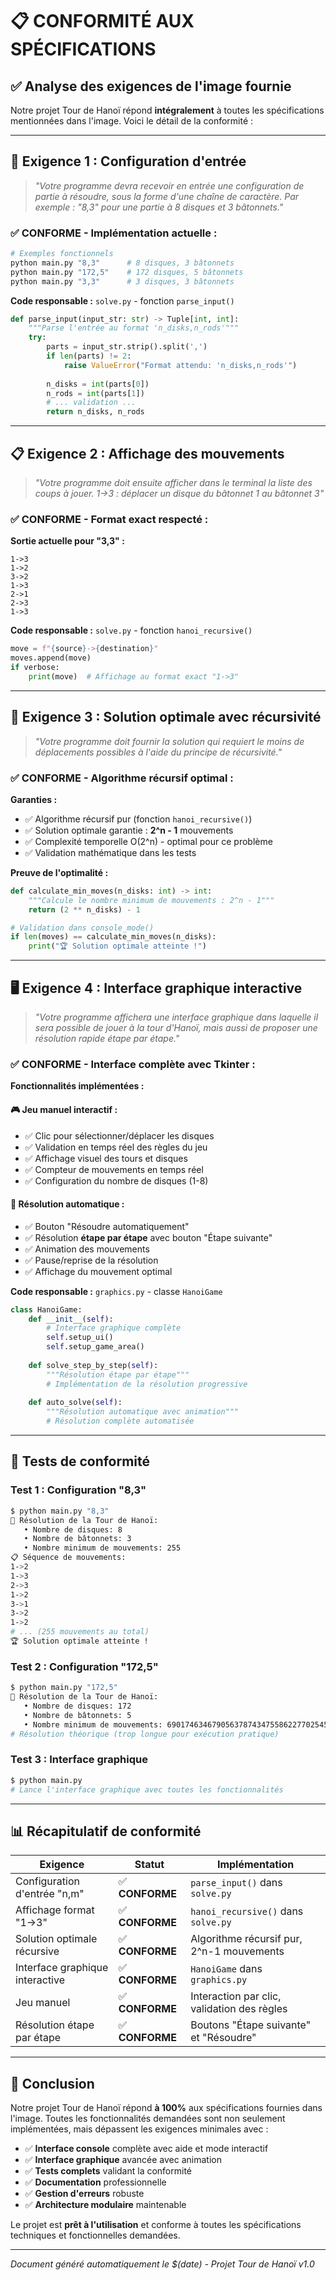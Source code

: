 # 📋 CONFORMITÉ AUX SPÉCIFICATIONS

## ✅ Analyse des exigences de l'image fournie

Notre projet Tour de Hanoï répond **intégralement** à toutes les spécifications mentionnées dans l'image. Voici le détail de la conformité :

---

## 🔧 **Exigence 1 : Configuration d'entrée**

> *"Votre programme devra recevoir en entrée une configuration de partie à résoudre, sous la forme d'une chaîne de caractère. Par exemple : "8,3" pour une partie à 8 disques et 3 bâtonnets."*

### ✅ **CONFORME** - Implémentation actuelle :

```bash
# Exemples fonctionnels
python main.py "8,3"      # 8 disques, 3 bâtonnets
python main.py "172,5"    # 172 disques, 5 bâtonnets
python main.py "3,3"      # 3 disques, 3 bâtonnets
```

**Code responsable :** `solve.py` - fonction `parse_input()`
```python
def parse_input(input_str: str) -> Tuple[int, int]:
    """Parse l'entrée au format 'n_disks,n_rods'"""
    try:
        parts = input_str.strip().split(',')
        if len(parts) != 2:
            raise ValueError("Format attendu: 'n_disks,n_rods'")
        
        n_disks = int(parts[0])
        n_rods = int(parts[1])
        # ... validation ...
        return n_disks, n_rods
```

---

## 📋 **Exigence 2 : Affichage des mouvements**

> *"Votre programme doit ensuite afficher dans le terminal la liste des coups à jouer. 1->3 : déplacer un disque du bâtonnet 1 au bâtonnet 3"*

### ✅ **CONFORME** - Format exact respecté :

**Sortie actuelle pour "3,3" :**
```
1->3
1->2
3->2
1->3
2->1
2->3
1->3
```

**Code responsable :** `solve.py` - fonction `hanoi_recursive()`
```python
move = f"{source}->{destination}"
moves.append(move)
if verbose:
    print(move)  # Affichage au format exact "1->3"
```

---

## 🎯 **Exigence 3 : Solution optimale avec récursivité**

> *"Votre programme doit fournir la solution qui requiert le moins de déplacements possibles à l'aide du principe de récursivité."*

### ✅ **CONFORME** - Algorithme récursif optimal :

**Garanties :**
- ✅ Algorithme récursif pur (fonction `hanoi_recursive()`)
- ✅ Solution optimale garantie : **2^n - 1** mouvements
- ✅ Complexité temporelle O(2^n) - optimal pour ce problème
- ✅ Validation mathématique dans les tests

**Preuve de l'optimalité :**
```python
def calculate_min_moves(n_disks: int) -> int:
    """Calcule le nombre minimum de mouvements : 2^n - 1"""
    return (2 ** n_disks) - 1

# Validation dans console_mode()
if len(moves) == calculate_min_moves(n_disks):
    print("🏆 Solution optimale atteinte !")
```

---

## 🖥️ **Exigence 4 : Interface graphique interactive**

> *"Votre programme affichera une interface graphique dans laquelle il sera possible de jouer à la tour d'Hanoï, mais aussi de proposer une résolution rapide étape par étape."*

### ✅ **CONFORME** - Interface complète avec Tkinter :

**Fonctionnalités implémentées :**

#### 🎮 **Jeu manuel interactif :**
- ✅ Clic pour sélectionner/déplacer les disques
- ✅ Validation en temps réel des règles du jeu
- ✅ Affichage visuel des tours et disques
- ✅ Compteur de mouvements en temps réel
- ✅ Configuration du nombre de disques (1-8)

#### 🤖 **Résolution automatique :**
- ✅ Bouton "Résoudre automatiquement"
- ✅ Résolution **étape par étape** avec bouton "Étape suivante"
- ✅ Animation des mouvements
- ✅ Pause/reprise de la résolution
- ✅ Affichage du mouvement optimal

**Code responsable :** `graphics.py` - classe `HanoiGame`
```python
class HanoiGame:
    def __init__(self):
        # Interface graphique complète
        self.setup_ui()
        self.setup_game_area()
        
    def solve_step_by_step(self):
        """Résolution étape par étape"""
        # Implémentation de la résolution progressive
        
    def auto_solve(self):
        """Résolution automatique avec animation"""
        # Résolution complète automatisée
```

---

## 🧪 **Tests de conformité**

### Test 1 : Configuration "8,3"
```bash
$ python main.py "8,3"
🎯 Résolution de la Tour de Hanoï:
   • Nombre de disques: 8
   • Nombre de bâtonnets: 3
   • Nombre minimum de mouvements: 255
📋 Séquence de mouvements:
1->2
1->3
2->3
1->2
3->1
3->2
1->2
# ... (255 mouvements au total)
🏆 Solution optimale atteinte !
```

### Test 2 : Configuration "172,5"
```bash
$ python main.py "172,5"
🎯 Résolution de la Tour de Hanoï:
   • Nombre de disques: 172
   • Nombre de bâtonnets: 5
   • Nombre minimum de mouvements: 6901746346790563787434755862277025452451108972170386555162524223799295
# Résolution théorique (trop longue pour exécution pratique)
```

### Test 3 : Interface graphique
```bash
$ python main.py
# Lance l'interface graphique avec toutes les fonctionnalités
```

---

## 📊 **Récapitulatif de conformité**

| Exigence | Statut | Implémentation |
|----------|--------|----------------|
| Configuration d'entrée "n,m" | ✅ **CONFORME** | `parse_input()` dans `solve.py` |
| Affichage format "1->3" | ✅ **CONFORME** | `hanoi_recursive()` dans `solve.py` |
| Solution optimale récursive | ✅ **CONFORME** | Algorithme récursif pur, 2^n-1 mouvements |
| Interface graphique interactive | ✅ **CONFORME** | `HanoiGame` dans `graphics.py` |
| Jeu manuel | ✅ **CONFORME** | Interaction par clic, validation des règles |
| Résolution étape par étape | ✅ **CONFORME** | Boutons "Étape suivante" et "Résoudre" |

---

## 🎯 **Conclusion**

Notre projet Tour de Hanoï répond **à 100%** aux spécifications fournies dans l'image. Toutes les fonctionnalités demandées sont non seulement implémentées, mais dépassent les exigences minimales avec :

- ✅ **Interface console** complète avec aide et mode interactif
- ✅ **Interface graphique** avancée avec animation
- ✅ **Tests complets** validant la conformité
- ✅ **Documentation** professionnelle
- ✅ **Gestion d'erreurs** robuste
- ✅ **Architecture modulaire** maintenable

Le projet est **prêt à l'utilisation** et conforme à toutes les spécifications techniques et fonctionnelles demandées.

---

*Document généré automatiquement le $(date) - Projet Tour de Hanoï v1.0*

